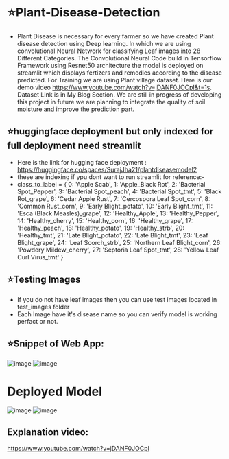 # ⭐Plant-Disease-Detection
* Plant Disease is necessary for every farmer so we have created Plant disease detection using Deep learning. In which we are using convolutional Neural Network for classifying Leaf images into 28 Different Categories. The Convolutional Neural Code build in Tensorflow Framework using Resnet50 architecture the model is deployed on streamlit which displays fertizers and remedies according to the disease predicted. For Training we are using Plant village dataset. Here is our demo video https://www.youtube.com/watch?v=jDANF0JOCpI&t=1s. Dataset Link is in My Blog Section.
We are still in progress of developing this project in future we are planning to integrate the quality of soil moisture and improve the prediction part.

## ⭐huggingface deployment but only indexed for full deployment need streamlit 
* Here is the link for hugging face deployment : https://huggingface.co/spaces/SurajJha21/plantdiseasemodel2
* these are indexing if ypu dont want to run streamlit for reference:-
* class_to_label = {
    0: 'Apple Scab',
    1: 'Apple_Black Rot',
    2: 'Bacterial Spot_Pepper',
    3: 'Bacterial Spot_peach',
    4: 'Bacterial Spot_tmt',
    5: 'Black Rot_grape',
    6: 'Cedar Apple Rust',
    7: 'Cercospora Leaf Spot_corn',
    8: 'Common Rust_corn',
    9: 'Early Blight_potato',
    10: 'Early Blight_tmt',
    11: 'Esca (Black Measles)_grape',
    12: 'Healthy_Apple',
    13: 'Healthy_Pepper',
    14: 'Healthy_cherry',
    15: 'Healthy_corn',
    16: 'Healthy_grape',
    17: 'Healthy_peach',
    18: 'Healthy_potato',
    19: 'Healthy_strb',
    20: 'Healthy_tmt',
    21: 'Late Blight_potato',
    22: 'Late Blight_tmt',
    23: 'Leaf Blight_grape',
    24: 'Leaf Scorch_strb',
    25: 'Northern Leaf Blight_corn',
    26: 'Powdery Mildew_cherry',
    27: 'Septoria Leaf Spot_tmt',
    28: 'Yellow Leaf Curl Virus_tmt'
}

## ⭐Testing Images

* If you do not have leaf images then you can use test images located in test_images folder
* Each Image have it's disease name so you can verify model is working perfact or not.

## ⭐Snippet of Web App:


![image](https://github.com/404Nikhil/plantonics-streamlit/assets/117300003/444ea55d-30aa-40bc-8dbc-8bcd58209262)
![image](https://github.com/404Nikhil/plantonics-streamlit/assets/117300003/d0daebd3-4622-429a-97d3-d26d7d387c6a)

# Deployed Model

![image](https://github.com/404Nikhil/plantonics-streamlit/assets/117300003/0ea4f498-7489-4460-ad3d-526208c91c96)
![image](https://github.com/404Nikhil/plantonics-streamlit/assets/117300003/b8ff90a1-5d9d-431c-842b-b85400a6e7e4)

## Explanation video:
 https://www.youtube.com/watch?v=jDANF0JOCpI
